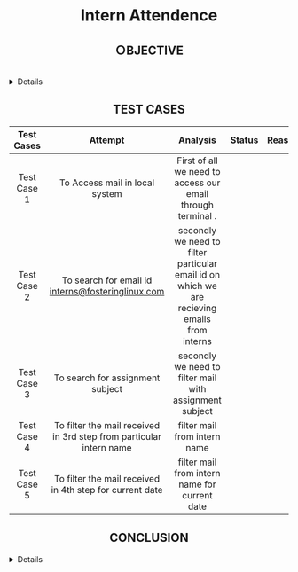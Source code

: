<h1 align="center">Intern Attendence</h1>

<summary><h2 align="center">ＯBJECTIVE</h2></summary><br>
<details>
### The task is: 
- Create a script to mark attendence of interns on the  basis of status or queries recieved  on mail.
</details>



<h2 align="center">TEST CASES</h2>

|Test Cases|Attempt|Analysis|Status|Reasult|
|:----:|:-----:|:-----:|:-----:|:-----:|
|Test Case 1| To Access mail in local system | First of all we need to access our email  through terminal .
|Test Case 2| To search for email id interns@fosteringlinux.com| secondly we need to filter  particular email id  on which we are recieving emails from interns 
|Test Case 3| To search for assignment subject | secondly we need to filter mail with  assignment subject
|Test Case 4| To filter the mail received in 3rd step  from particular intern name | filter mail from intern name
|Test Case 5| To filter the mail received in 4th step  for current date | filter mail from intern name for current date


<h2 align="center">CONCLUSION</h2>
<details>
 

</details>








